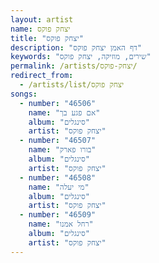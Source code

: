 ```yaml
---
layout: artist
name: יצחק פוקס
title: "יצחק פוקס"
description: "דף האמן יצחק פוקס"
keywords: "שירים, מוזיקה, יצחק פוקס"
permalink: /artists/יצחק-פוקס/
redirect_from:
  - /artists/list/יצחק פוקס
songs:
  - number: "46506"
    name: "אם פגע בך"
    album: "סינגלים"
    artist: "יצחק פוקס"
  - number: "46507"
    name: "בורו פארק"
    album: "סינגלים"
    artist: "יצחק פוקס"
  - number: "46508"
    name: "מי יעלה"
    album: "סינגלים"
    artist: "יצחק פוקס"
  - number: "46509"
    name: "רחל אמנו"
    album: "סינגלים"
    artist: "יצחק פוקס"
---
```

